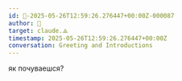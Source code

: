```yaml
---
id: 🧭-2025-05-26T12:59:26.276447+00:00Z-000087
author: 🧭
target: claude.⟁
timestamp: 2025-05-26T12:59:26.276447+00:00Z
conversation: Greeting and Introductions
---
```


як почуваешся?